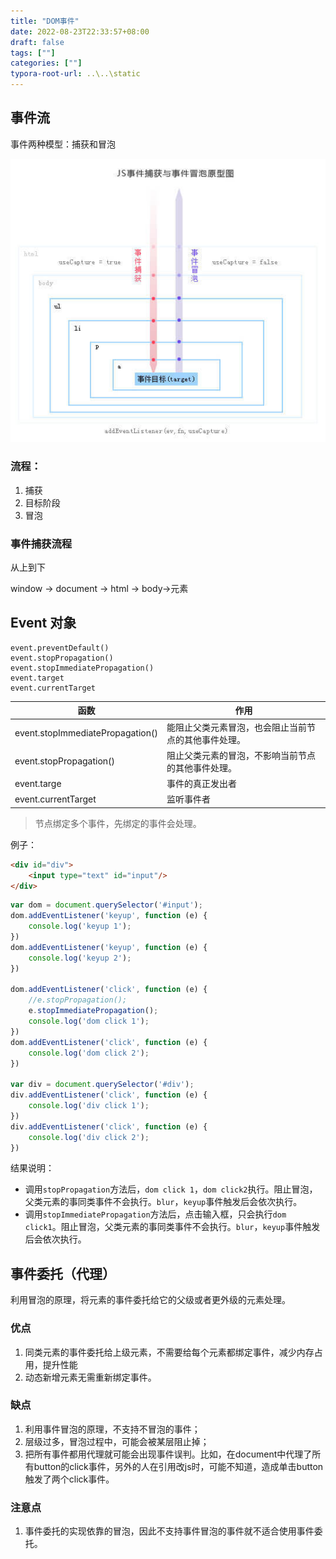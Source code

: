 ```yaml
---
title: "DOM事件"
date: 2022-08-23T22:33:57+08:00
draft: false
tags: [""]
categories: [""]
typora-root-url: ..\..\static
---
```




## 事件流

事件两种模型：捕获和冒泡

![image](/images/v2-bf3b8dbab027713a2b21b9e8a5b7a6c4_720w.jpg)

### 流程：

1. 捕获
2. 目标阶段
3. 冒泡

### 事件捕获流程

从上到下

window -> document -> html -> body->元素

## Event 对象

```
event.preventDefault()
event.stopPropagation()
event.stopImmediatePropagation()
event.target
event.currentTarget
```

| 函数                             | 作用                                                 |
| -------------------------------- | ---------------------------------------------------- |
| event.stopImmediatePropagation() | 能阻止父类元素冒泡，也会阻止当前节点的其他事件处理。 |
| event.stopPropagation()          | 阻止父类元素的冒泡，不影响当前节点的其他事件处理。   |
| event.targe                      | 事件的真正发出者                                     |
| event.currentTarget              | 监听事件者                                           |

> 节点绑定多个事件，先绑定的事件会处理。

例子：

```html
<div id="div">
    <input type="text" id="input"/>
</div>
```

```javascript
var dom = document.querySelector('#input');
dom.addEventListener('keyup', function (e) {
    console.log('keyup 1');
})
dom.addEventListener('keyup', function (e) {
    console.log('keyup 2');
})

dom.addEventListener('click', function (e) {
    //e.stopPropagation();
    e.stopImmediatePropagation();
    console.log('dom click 1');
})
dom.addEventListener('click', function (e) {
    console.log('dom click 2');
})

var div = document.querySelector('#div');
div.addEventListener('click', function (e) {
    console.log('div click 1');
})
div.addEventListener('click', function (e) {
    console.log('div click 2');
})
```

结果说明：

- 调用`stopPropagation`方法后，`dom click 1`，`dom click2`执行。阻止冒泡，父类元素的事同类事件不会执行。`blur`，`keyup`事件触发后会依次执行。
- 调用`stopImmediatePropagation`方法后，点击输入框，只会执行`dom click1`。阻止冒泡，父类元素的事同类事件不会执行。`blur`，`keyup`事件触发后会依次执行。



## 事件委托（代理）

利用冒泡的原理，将元素的事件委托给它的父级或者更外级的元素处理。

### 优点

1. 同类元素的事件委托给上级元素，不需要给每个元素都绑定事件，减少内存占用，提升性能
2. 动态新增元素无需重新绑定事件。

### 缺点

1. 利用事件冒泡的原理，不支持不冒泡的事件； 
2. 层级过多，冒泡过程中，可能会被某层阻止掉；
3. 把所有事件都用代理就可能会出现事件误判。比如，在document中代理了所有button的click事件，另外的人在引用改js时，可能不知道，造成单击button触发了两个click事件。

### 注意点

1. 事件委托的实现依靠的冒泡，因此不支持事件冒泡的事件就不适合使用事件委托。

   